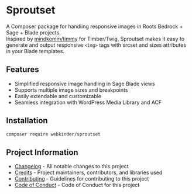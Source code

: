 # Sproutset

A Composer package for handling responsive images in Roots Bedrock + Sage + Blade projects.  
Inspired by [mindkomm/timmy](https://github.com/mindkomm/timmy) for Timber/Twig, Sproutset makes it easy to generate and output responsive `<img>` tags with srcset and sizes attributes in your Blade templates.

## Features

- Simplified responsive image handling in Sage Blade views
- Supports multiple image sizes and breakpoints
- Easily extendable and customizable
- Seamless integration with WordPress Media Library and ACF

## Installation

```bash
composer require webkinder/sproutset
```

## Project Information

- [Changelog](CHANGELOG.md) - All notable changes to this project
- [Credits](CREDITS.md) - Project maintainers, contributors, and libraries used
- [Contributing](CONTRIBUTING.md) - Guidelines for contributing to this project
- [Code of Conduct](CODE_OF_CONDUCT.md) - Code of Conduct for this project
